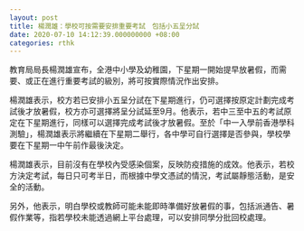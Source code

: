 ```yaml
---
layout: post
title: 楊潤雄：學校可按需要安排重要考試　包括小五呈分試
date: 2020-07-10 14:12:39.000000000 +08:00
categories: rthk
---
```


教育局局長楊潤雄宣布，全港中小學及幼稚園，下星期一開始提早放暑假，而需要、或正在進行重要考試的級別，將可按實際情況作出安排。

楊潤雄表示，校方若已安排小五呈分試在下星期進行，仍可選擇按原定計劃完成考試後才放暑假，校方亦可選擇將呈分試延至9月。他表示，若中三至中五的考試原定在下星期進行，同樣可以選擇完成考試後才放暑假。至於「中一入學前香港學科測驗」，楊潤雄表示將繼續在下星期二舉行，各中學可自行選擇是否參與，學校學要在下星期一中午前作最後決定。

楊潤雄表示，目前沒有在學校內受感染個案，反映防疫措施的成效。他表示，若校方決定考試，每日只可考半日，而根據中學文憑試的情況，考試屬靜態活動，是安全的活動。

另外，他表示，明白學校或教師可能未能即時準備好放暑假的事，包括派通告、暑假作業等，指若學校未能透過網上平台處理，可以安排同學分批回校處理。
